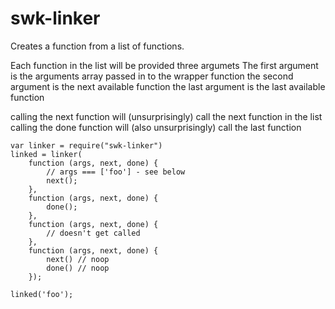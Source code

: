 # swk-linker

Creates a function from a list of functions.

Each function in the list will be provided three argumets
The first argument is the arguments array passed in to the wrapper function
the second argument is the next available function
the last argument is the last available function

calling the next function will (unsurprisingly) call the next function in the list
calling the done function will (also unsurprisingly) call the last function

    var linker = require("swk-linker")
    linked = linker(
        function (args, next, done) {
            // args === ['foo'] - see below
            next();
        },
        function (args, next, done) {
            done();
        },
        function (args, next, done) {
            // doesn't get called
        },
        function (args, next, done) {
            next() // noop
            done() // noop
        });

    linked('foo');
